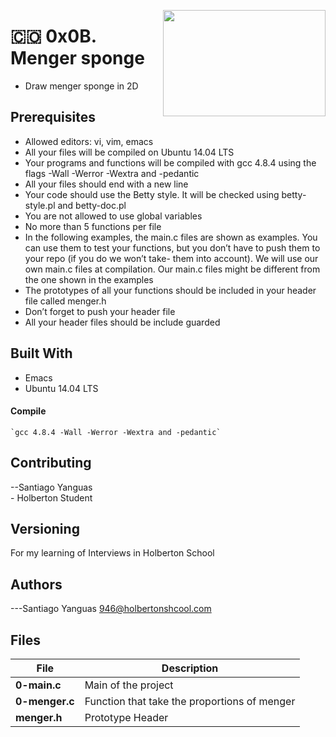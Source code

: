 <p>
<img width="260" height="170" src="https://www.flaticon.com/svg/static/icons/svg/1097/1097421.svg" align="right" >
</p>

# :colombia: 0x0B. Menger sponge

- Draw menger sponge in 2D

## Prerequisites

- Allowed editors: vi, vim, emacs
- All your files will be compiled on Ubuntu 14.04 LTS
- Your programs and functions will be compiled with gcc 4.8.4 using the flags -Wall -Werror -Wextra and -pedantic
- All your files should end with a new line
- Your code should use the Betty style. It will be checked using betty-style.pl and betty-doc.pl
- You are not allowed to use global variables
- No more than 5 functions per file
- In the following examples, the main.c files are shown as examples. You can use them to test your functions, but you don’t have to push them to your repo (if you do we won’t take- them into account). We will use our own main.c files at compilation. Our main.c files might be different from the one shown in the examples
- The prototypes of all your functions should be included in your header file called menger.h
- Don’t forget to push your header file
- All your header files should be include guarded

## Built With

- Emacs
- Ubuntu 14.04 LTS

#### Compile

    `gcc 4.8.4 -Wall -Werror -Wextra and -pedantic`

## Contributing

--Santiago Yanguas <br> - Holberton Student

## Versioning

For my learning of Interviews in Holberton School

## Authors

---Santiago Yanguas 946@holbertonshcool.com

## Files

| File           | Description                                  |
| -------------- | -------------------------------------------- |
| **0-main.c**   | Main of the project                          |
| **0-menger.c** | Function that take the proportions of menger |
| **menger.h**   | Prototype Header                             |
